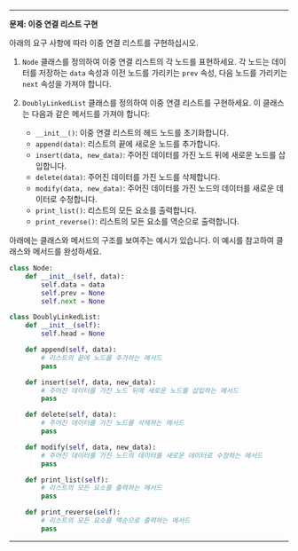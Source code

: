 
---

**문제: 이중 연결 리스트 구현**

아래의 요구 사항에 따라 이중 연결 리스트를 구현하십시오.

1. `Node` 클래스를 정의하여 이중 연결 리스트의 각 노드를 표현하세요. 각 노드는 데이터를 저장하는 `data` 속성과 이전 노드를 가리키는 `prev` 속성, 다음 노드를 가리키는 `next` 속성을 가져야 합니다.

2. `DoublyLinkedList` 클래스를 정의하여 이중 연결 리스트를 구현하세요. 이 클래스는 다음과 같은 메서드를 가져야 합니다:
   - `__init__()`: 이중 연결 리스트의 헤드 노드를 초기화합니다.
   - `append(data)`: 리스트의 끝에 새로운 노드를 추가합니다.
   - `insert(data, new_data)`: 주어진 데이터를 가진 노드 뒤에 새로운 노드를 삽입합니다.
   - `delete(data)`: 주어진 데이터를 가진 노드를 삭제합니다.
   - `modify(data, new_data)`: 주어진 데이터를 가진 노드의 데이터를 새로운 데이터로 수정합니다.
   - `print_list()`: 리스트의 모든 요소를 출력합니다.
   - `print_reverse()`: 리스트의 모든 요소를 역순으로 출력합니다.

아래에는 클래스와 메서드의 구조를 보여주는 예시가 있습니다. 이 예시를 참고하여 클래스와 메서드를 완성하세요.

```python
class Node:
    def __init__(self, data):
        self.data = data
        self.prev = None
        self.next = None

class DoublyLinkedList:
    def __init__(self):
        self.head = None

    def append(self, data):
        # 리스트의 끝에 노드를 추가하는 메서드
        pass

    def insert(self, data, new_data):
        # 주어진 데이터를 가진 노드 뒤에 새로운 노드를 삽입하는 메서드
        pass

    def delete(self, data):
        # 주어진 데이터를 가진 노드를 삭제하는 메서드
        pass

    def modify(self, data, new_data):
        # 주어진 데이터를 가진 노드의 데이터를 새로운 데이터로 수정하는 메서드
        pass

    def print_list(self):
        # 리스트의 모든 요소를 출력하는 메서드
        pass

    def print_reverse(self):
        # 리스트의 모든 요소를 역순으로 출력하는 메서드
        pass

```

---

